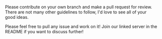 Please contribute on your own branch and make a pull request for review. There are not many other guidelines to follow, I'd love to see all of your good ideas. 

Please feel free to pull any issue and work on it! Join our linked server in the README if you want to discuss further!